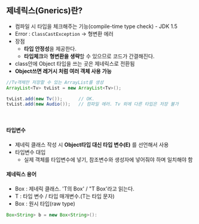 ## 제네릭스(Gnerics)란?
- 컴파일 시 타입을 체크해주는 기능(compile-time type check) - JDK 1.5
- Error : `ClassCastException` -> 형변환 에러
- 장점
  - **타입 안정성**을 제공한다.
  - **타입체크**와 **형변환을 생략**할 수 있으므로 코드가 간결해진다.
- class안에 Object 타입을 쓰는 곳은 제네릭스로 전환됨
- **Object쓰면 레거시 처럼 여러 객체 사용 가능**
```Java
//Tv객체만 저장할 수 있는 ArrayList를 생성
ArrayList<Tv> tvList = new ArrayList<Tv>();

tvList.add(new Tv());      // OK.
tvList.add(new Audio());   // 컴파일 에러. Tv 외에 다른 타입은 저장 불가
```
<br>


#### 타입변수
- 제네릭 클래스 작성 시 **Object타입 대신 타입 변수(E)** 를 선언해서 사용
- 타입변수 대입
  - 실제 객체를 타입변수에 넣기, 참조변수와 생성자에 넣어줘야 하며 일치해야 함

#### 제네릭스 용어
- Box<T> : 제네릭 클래스. 'T의 Box' / "T Box'라고 읽는다.
- T : 타입 변수 / 타입 매개변수.(T는 타입 문자)
- Box : 원시 타입(raw type)
```Java
Box<String> b = new Box<String>():
```
